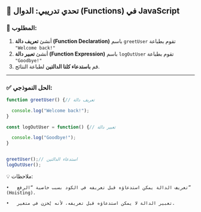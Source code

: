 ## 🧪 تحدي تدريبي: الدوال (Functions) في JavaScript

### 🎯 المطلوب:

1. أنشئ **تعريف دالة (Function Declaration)** باسم `greetUser` تقوم بطباعة `"Welcome back!"`
2. أنشئ **تعبير دالة (Function Expression)** باسم `logOutUser` تقوم بطباعة `"Goodbye!"`
3. قم **باستدعاء كلتا الدالتين** لطباعة النتائج.

---

### ✅ الحل النموذجي:

```javascript
function greetUser() {// تعريف دالة

  console.log("Welcome back!");
}

const logOutUser = function() {// تعبير دالة

  console.log("Goodbye!");
}


greetUser();// استدعاء الدالتين
logOutUser();
```
💡 ملاحظات:

	•	تعريف الدالة يمكن استدعاؤه قبل تعريفه في الكود بسبب خاصية “الرفع” (Hoisting).

	•	تعبير الدالة لا يمكن استدعاؤه قبل تعريفه، لأنه يُخزن في متغير.